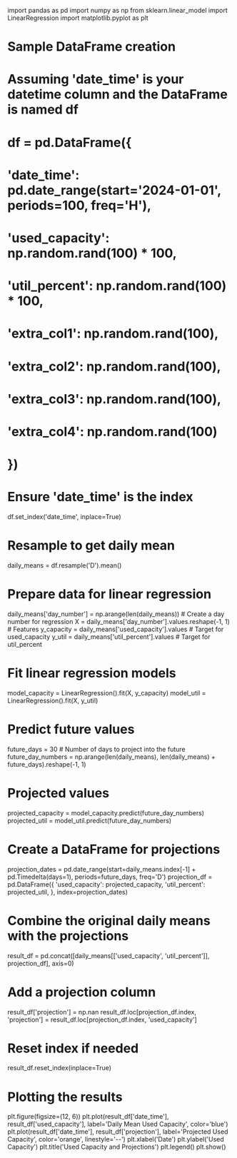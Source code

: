 import pandas as pd
import numpy as np
from sklearn.linear_model import LinearRegression
import matplotlib.pyplot as plt

# Sample DataFrame creation
# Assuming 'date_time' is your datetime column and the DataFrame is named df
# df = pd.DataFrame({
#     'date_time': pd.date_range(start='2024-01-01', periods=100, freq='H'),
#     'used_capacity': np.random.rand(100) * 100,
#     'util_percent': np.random.rand(100) * 100,
#     'extra_col1': np.random.rand(100),
#     'extra_col2': np.random.rand(100),
#     'extra_col3': np.random.rand(100),
#     'extra_col4': np.random.rand(100)
# })

# Ensure 'date_time' is the index
df.set_index('date_time', inplace=True)

# Resample to get daily mean
daily_means = df.resample('D').mean()

# Prepare data for linear regression
daily_means['day_number'] = np.arange(len(daily_means))  # Create a day number for regression
X = daily_means['day_number'].values.reshape(-1, 1)  # Features
y_capacity = daily_means['used_capacity'].values  # Target for used_capacity
y_util = daily_means['util_percent'].values  # Target for util_percent

# Fit linear regression models
model_capacity = LinearRegression().fit(X, y_capacity)
model_util = LinearRegression().fit(X, y_util)

# Predict future values
future_days = 30  # Number of days to project into the future
future_day_numbers = np.arange(len(daily_means), len(daily_means) + future_days).reshape(-1, 1)

# Projected values
projected_capacity = model_capacity.predict(future_day_numbers)
projected_util = model_util.predict(future_day_numbers)

# Create a DataFrame for projections
projection_dates = pd.date_range(start=daily_means.index[-1] + pd.Timedelta(days=1), periods=future_days, freq='D')
projection_df = pd.DataFrame({
    'used_capacity': projected_capacity,
    'util_percent': projected_util,
}, index=projection_dates)

# Combine the original daily means with the projections
result_df = pd.concat([daily_means[['used_capacity', 'util_percent']], projection_df], axis=0)

# Add a projection column
result_df['projection'] = np.nan
result_df.loc[projection_df.index, 'projection'] = result_df.loc[projection_df.index, 'used_capacity']

# Reset index if needed
result_df.reset_index(inplace=True)

# Plotting the results
plt.figure(figsize=(12, 6))
plt.plot(result_df['date_time'], result_df['used_capacity'], label='Daily Mean Used Capacity', color='blue')
plt.plot(result_df['date_time'], result_df['projection'], label='Projected Used Capacity', color='orange', linestyle='--')
plt.xlabel('Date')
plt.ylabel('Used Capacity')
plt.title('Used Capacity and Projections')
plt.legend()
plt.show()

